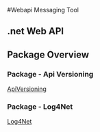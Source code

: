#Webapi Messaging Tool

## .net Web API


## Package Overview
### Package - Api Versioning
[ApiVersioning](https://github.com/dotnet/aspnet-api-versioning)

### Package - Log4Net
[Log4Net](https://logging.apache.org/log4net/)
